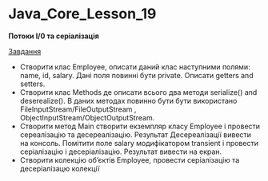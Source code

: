 # Java_Core_Lesson_19
<b>Потоки I/0 та серіалізація</b>

 [Завдання](https://github.com/ValeriiJavalesson/Java_Core_Lesson_19/tree/master/src)
 
* Створити клас Employee, описати даний клас наступними полями: name, id, salary. Дані поля повинні бути private. Описати getters and setters.
* Створити клас Methods де описати всього два методи serialize() and deserealize(). В даних методах повинно бути бути використано FileInputStream/FileOutputStream , ObjectInputStream/ObjectOutputStream. 
* Створити метод Main створити екземпляр класу Employee і провести сереалізацію та десереалізацію. Результат Десереалізації вивести на консоль. Помітити поле salary модифікатором transient і провести серіалізацію і десеріалізацію. Результат вивести на екран. 
* Створити колекцію об’єктів Employee, провести серіалізацію та десеріалізацю колекції
